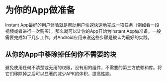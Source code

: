 # 为你的App做准备

Instant App最好的用户体验就是帮助用户快速快速地完成一项任务（例如看一段视频或者进行一次购买），那么就可以让你的App开始为Instant App做准备，一般需要完成如下几步工作。对Android应用来说这些步骤是被认为最好的实践。

## 从你的App中移除掉任何你不需要的块

避免使用任何不清楚或无用的权限，没有用的组件，不需要的第三方依赖和库。将它们移除掉之后可以显著的减少APK的体积，提高性能。